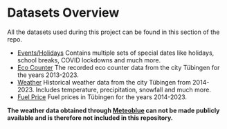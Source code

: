 
# Datasets Overview

All the datasets used during this project can be found in this section of the repo.

- [Events/Holidays](evd/README.md) Contains multiple sets of special dates like holidays, school breaks, COVID lockdowns and much more.
- [Eco Counter](eco/README.md) The recorded eco counter data from the city Tübingen for the years 2013-2023.
- [Weather](wea/README.md) Historical weather data from the city Tübingen from 2014-2023. Includes temperature, precipitation, snowfall and much more.
- [Fuel Price](fue/README.md) Fuel prices in Tübingen for the years 2014-2023.

__The weather data obtained through [Meteoblue](https://content.meteoblue.com/de/ueber-uns/rechtliches/agb) can not be made publicly available and is therefore not included in this repository.__
